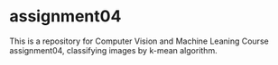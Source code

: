 # assignment04
This is a repository for Computer Vision and Machine Leaning Course assignment04, classifying images by k-mean algorithm.
